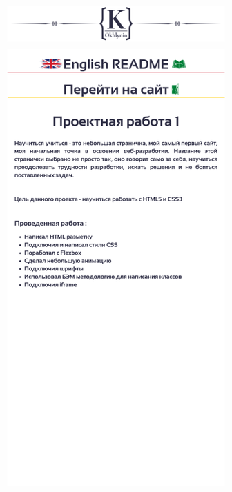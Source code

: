 ![Header](https://github.com/KonstantinOkhlynin/LearnToLearn/blob/master/assets/Headergithubname%20(2).svg)



[![Header](https://github.com/KonstantinOkhlynin/LearnToLearn/blob/master/assets/1.svg)](https://github.com/KonstantinOkhlynin/LearnToLearn/blob/master/README.EN.MD)
[![Header](https://github.com/KonstantinOkhlynin/LearnToLearn/blob/master/assets/2.svg)](https://konstantinokhlynin.github.io/LearnToLearn/)
![Header](https://github.com/KonstantinOkhlynin/LearnToLearn/blob/master/assets/3.svg)